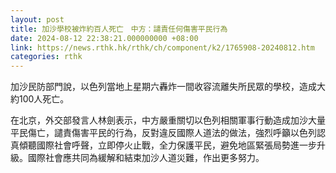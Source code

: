 ```yaml
---
layout: post
title: 加沙學校被炸約百人死亡　中方：譴責任何傷害平民行為
date: 2024-08-12 22:38:21.000000000 +08:00
link: https://news.rthk.hk/rthk/ch/component/k2/1765908-20240812.htm
categories: rthk
---
```


加沙民防部門說，以色列當地上星期六轟炸一間收容流離失所民眾的學校，造成大約100人死亡。

在北京，外交部發言人林劍表示，中方嚴重關切以色列相關軍事行動造成加沙大量平民傷亡，譴責傷害平民的行為，反對違反國際人道法的做法，強烈呼籲以色列認真傾聽國際社會呼聲，立即停火止戰，全力保護平民，避免地區緊張局勢進一步升級。國際社會應共同為緩解和結束加沙人道災難，作出更多努力。
